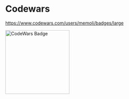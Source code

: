 # Codewars
https://www.codewars.com/users/memoli/badges/large

<img src="https://www.codewars.com/users/memoli/badges/large" alt="CodeWars Badge" width="200" height="200">
